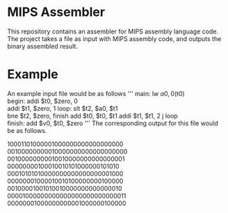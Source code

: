 MIPS Assembler
==============

This repository contains an assembler for MIPS assembly language code. The project takes a file as input with MIPS assembly code, and outputs the binary assembled result.

Example
=======

An example input file would be as follows
'''
main:        lw $a0, 0($t0)                       
begin:       addi $t0, $zero, 0                
             addi $t1, $zero, 1
loop:        slt $t2, $a0, $t1                
             bne $t2, $zero, finish
             add $t0, $t0, $t1
             addi $t1, $t1, 2
             j loop                                
finish:      add $v0, $t0, $zero
'''
The corresponding output for this file would be as follows.

10001101000001000000000000000000
00100000000010000000000000000000
00100000000010010000000000000001
00000000100010010101000000101010
00010101010000000000000000001000
00000001000010010100000000100000
00100001001010010000000000000010
00001000000000000000000000000011
00000001000000000001000000100000
